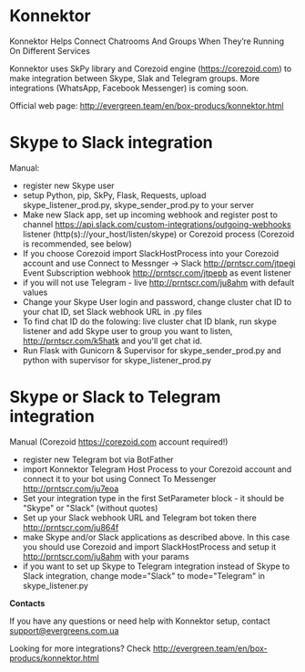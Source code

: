 # Konnektor
Konnektor Helps Connect Chatrooms And Groups When They’re Running On Different Services

Konnektor uses SkPy library and Corezoid engine (https://corezoid.com) to make integration between Skype, Slak and Telegram groups.
More integrations (WhatsApp, Facebook Messenger) is coming soon.

Official web page: http://evergreen.team/en/box-producs/konnektor.html

Skype to Slack integration
==============

Manual:

- register new Skype user
- setup Python, pip, SkPy, Flask, Requests, upload skype_listener_prod.py, skype_sender_prod.py to your server 
- Make new Slack app, set up incoming webhook and register post to channel https://api.slack.com/custom-integrations/outgoing-webhooks listener (http(s)://your_host/listen/skype) or Corezoid process (Corezoid is recommended, see below)
- If you choose Corezoid import SlackHostProcess into your Corezoid account and use Connect to Messnger -> Slack http://prntscr.com/jtpegi Event Subscription webhook http://prntscr.com/jtpepb as event listener
- if you will not use Telegram - live http://prntscr.com/ju8ahm with default values
- Change your Skype User login and password, change cluster chat ID  to your chat ID, set Slack webhook URL in .py files
- To find chat ID do the folowing: live cluster chat ID blank, run skype listener and add Skype user to group you want to listen, http://prntscr.com/k5hatk and you'll get chat id.
- Run Flask with Gunicorn & Supervisor for skype_sender_prod.py and python with supervisor for skype_listener_prod.py 

Skype or Slack to Telegram integration
============

Manual (Corezoid https://corezoid.com account required!)

- register new Telegram bot via BotFather
- import Konnektor Telegram Host Process to your Corezoid account and connect it to your bot using Connect To Messenger http://prntscr.com/ju7eoa
- Set your integration type in the first SetParameter block - it should be "Skype" or "Slack" (without quotes)
- Set up your Slack webhook URL and Telegram bot token there http://prntscr.com/ju864f
- make Skype and/or Slack applications as described above. In this case you should use Corezoid and import SlackHostProcess and setup it http://prntscr.com/ju8ahm with your params
- if you want to set up Skype to Telegram integration instead of Skype to Slack integration, change mode="Slack" to mode="Telegram" in skype_listener.py 


**Contacts**

If you have any questions or need help with Konnektor setup, contact support@evergreens.com.ua

Looking for more integrations? Check http://evergreen.team/en/box-producs/konnektor.html 








